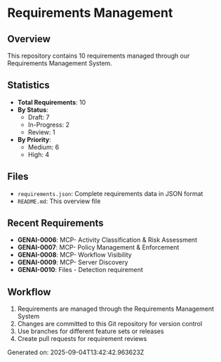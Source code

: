 # Requirements Management

## Overview
This repository contains 10 requirements managed through our Requirements Management System.

## Statistics
- **Total Requirements**: 10
- **By Status**:
  - Draft: 7
  - In-Progress: 2
  - Review: 1
- **By Priority**:
  - Medium: 6
  - High: 4

## Files
- `requirements.json`: Complete requirements data in JSON format
- `README.md`: This overview file

## Recent Requirements
- **GENAI-0006**: MCP- Activity Classification & Risk Assessment
- **GENAI-0007**: MCP- Policy Management & Enforcement
- **GENAI-0008**: MCP- Workflow Visibility
- **GENAI-0009**: MCP- Server Discovery
- **GENAI-0010**: Files - Detection requirement 

## Workflow
1. Requirements are managed through the Requirements Management System
2. Changes are committed to this Git repository for version control
3. Use branches for different feature sets or releases
4. Create pull requests for requirement reviews

Generated on: 2025-09-04T13:42:42.963623Z
